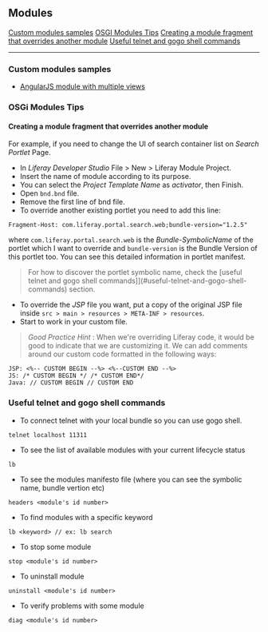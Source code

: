 ## Modules

[Custom modules samples](#custom-modules-samples)
[OSGI Modules Tips](#osgi-modules-tips)
    [Creating a module fragment that overrides another module](#creating-a-module-fragment-that-overrides-another-module)
[Useful telnet and gogo shell commands](#useful-telnet-and-goog-shell-commands)

---

### Custom modules samples

* [AngularJS module with multiple views](https://github.com/rafoli/liferay-gs/tree/master/modules/liferay-bundle-angular-example-multiple-views-web)

### OSGi Modules Tips

#### Creating a module fragment that overrides another module

For example, if you need to change the UI of search container list on *Search Portlet* Page.

* In _Liferay Developer Studio_ File > New > Liferay Module Project.
* Insert the name of module according to its purpose.
* You can select the _Project Template Name_ as *activator*, then Finish.
* Open `bnd.bnd` file.
* Remove the first line of bnd file.
* To override another existing portlet you need to add this line:

```
Fragment-Host: com.liferay.portal.search.web;bundle-version="1.2.5"
```
where `com.liferay.portal.search.web` is the _Bundle-SymbolicName_ of the portlet which I want to override and `bundle-version` is the Bundle Version of this portlet too. You can see this detailed information in portlet manifest.

> For how to discover the portlet symbolic name, check the [useful telnet and gogo shell commands]](#useful-telnet-and-gogo-shell-commands) section.

* To override the _JSP_ file you want, put a copy of the original JSP file inside `src > main > resources > META-INF > resources`.
* Start to work in your custom file.

> *Good Practice Hint* : When we're overriding Liferay code, it would be good to indicate that we are customizing it. We can add comments around our custom code formatted in the following ways:

```
JSP: <%-- CUSTOM BEGIN --%> <%--CUSTOM END --%>
JS: /* CUSTOM BEGIN */ /* CUSTOM END*/
Java: // CUSTOM BEGIN // CUSTOM END
```

### Useful telnet and gogo shell commands

* To connect telnet with your local bundle so you can use gogo shell.

```script
telnet localhost 11311
```

* To see the list of available modules with your current lifecycle status

```script
lb
```

* To see the modules manifesto file (where you can see the symbolic name, bundle vertion etc)

```script
headers <module's id number>
```

* To find modules with a specific keyword

```script
lb <keyword> // ex: lb search
```

* To stop some module

```script
stop <module's id number>
```

* To uninstall module

```script
uninstall <module's id number>
```

* To verify problems with some module

```script
diag <module's id number>
```
